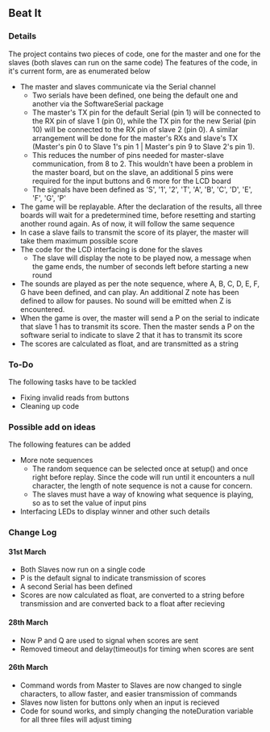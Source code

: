 ## Beat It

### Details
The project contains two pieces of code, one for the master and one for the slaves (both slaves can run on the same code)
The features of the code, in it's current form, are as enumerated below
   + The master and slaves communicate via the Serial channel
      + Two serials have been defined, one being the default one and another via the SoftwareSerial package
      + The master's TX pin for the default Serial (pin 1) will be connected to the RX pin of slave 1 (pin 0), while the TX pin for the new Serial (pin 10) will be connected to the RX pin of slave 2 (pin 0). A similar arrangement will be done for the master's RXs and slave's TX (Master's pin 0 to Slave 1's pin 1 | Master's pin 9 to Slave 2's pin 1).
      + This reduces the number of pins needed for master-slave communication, from 8 to 2. This wouldn't have been a problem in the master board, but on the slave, an additional 5 pins were required for the input buttons and 6 more for the LCD board
      + The signals have been defined as 'S', '1', '2', 'T', 'A', 'B', 'C', 'D', 'E', 'F', 'G', 'P'
   + The game will be replayable. After the declaration of the results, all three boards will wait for a predetermined time, before resetting and starting another round again. As of now, it will follow the same sequence
   + In case a slave fails to transmit the score of its player, the master will take them maximum possible score
   + The code for the LCD interfacing is done for the slaves
      + The slave will display the note to be played now, a message when the game ends, the number of seconds left before starting a new round
   + The sounds are played as per the note sequence, where A, B, C, D, E, F, G have been defined, and can play. An additional Z note has been defined to allow for pauses. No sound will be emitted when Z is encountered.
   + When the game is over, the master will send a P on the serial to indicate that slave 1 has to transmit its score. Then the master sends a P on the software serial to indicate to slave 2 that it has to transmit its score
   + The scores are calculated as float, and are transmitted as a string


### To-Do
The following tasks have to be tackled
   + Fixing invalid reads from buttons
   + Cleaning up code

### Possible add on ideas
The following features can be added
   + More note sequences
      + The random sequence can be selected once at setup() and once right before replay. Since the code will run until it encounters a null character, the length of note sequence is not a cause for concern.
      + The slaves must have a way of knowing what sequence is playing, so as to set the value of input pins
   + Interfacing LEDs to display winner and other such details

### Change Log
#### 31st March
+ Both Slaves now run on a single code
+ P is the default signal to indicate transmission of scores
+ A second Serial has been defined
+ Scores are now calculated as float, are converted to a string before transmission and are converted back to a float after recieving
#### 28th March
+ Now P and Q are used to signal when scores are sent
+ Removed timeout and delay(timeout)s for timing when scores are sent
#### 26th March
+ Command words from Master to Slaves are now changed to single characters, to allow faster, and easier transmission of commands
+ Slaves now listen for buttons only when an input is recieved
+ Code for sound works, and simply changing the noteDuration variable for all three files will adjust timing
